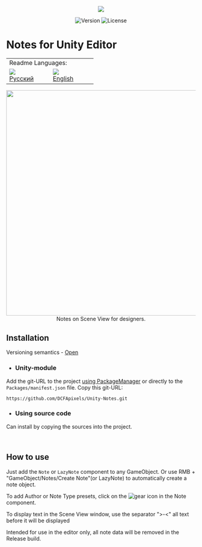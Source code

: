 <p align="center">
<img src="https://github.com/DCFApixels/Unity-Notes/assets/99481254/d6e83712-be0b-4d74-9fce-b78872f32434" >
</p>

<p align="center">
<img alt="Version" src="https://img.shields.io/github/package-json/v/DCFApixels/Unity-Notes?color=%23FFC200&style=for-the-badge">
<img alt="License" src="https://img.shields.io/github/license/DCFApixels/Unity-Notes?color=FFC200&style=for-the-badge">
</p>

# Notes for Unity Editor

<table>
  <tr></tr>
  <tr>
    <td colspan="3">Readme Languages:</td>
  </tr>
  <tr></tr>
  <tr>
    <td nowrap width="100">
      <a href="https://github.com/DCFApixels/Unity-Notes/blob/main/README-RU.md">
        <img src="https://github.com/user-attachments/assets/7bc29394-46d6-44a3-bace-0a3bae65d755"></br>
        <span>Русский</span>
      </a>  
    </td>
    <td nowrap width="100">
      <a href="https://github.com/DCFApixels/Unity-Notes">
        <img src="https://github.com/user-attachments/assets/3c699094-f8e6-471d-a7c1-6d2e9530e721"></br>
        <span>English</span>
      </a>  
    </td>
  </tr>
</table>


<p align="center">
<img src="https://github.com/user-attachments/assets/e6a33020-e847-4cca-b1ca-14ebcaa03156" width="600" >
<br>
Notes on Scene View for designers.
</p>

## Installation
Versioning semantics - [Open](https://gist.github.com/DCFApixels/e53281d4628b19fe5278f3e77a7da9e8#file-dcfapixels_versioning_ru-md)
* ### Unity-module
Add the git-URL to the project [using PackageManager](https://docs.unity3d.com/2023.2/Documentation/Manual/upm-ui-giturl.html) or directly to the `Packages/manifest.json` file. Copy this git-URL: 
```
https://github.com/DCFApixels/Unity-Notes.git
```
* ### Using source code
Can install by copying the sources into the project.

<br>

## How to use
Just add the `Note` or `LazyNote` component to any GameObject. Or use RMB + "GameObject/Notes/Create Note"(or LazyNote) to automatically create a note object.

To add Author or Note Type presets, click on the ![gear](https://github.com/DCFApixels/Unity-Notes/assets/99481254/0d0efe29-6f54-44d1-a8a6-90f895e101ee) icon in the Note component.

To display text in the Scene View window, use the separator ">-<" all text before it will be displayed

Intended for use in the editor only, all note data will be removed in the Release build. 

